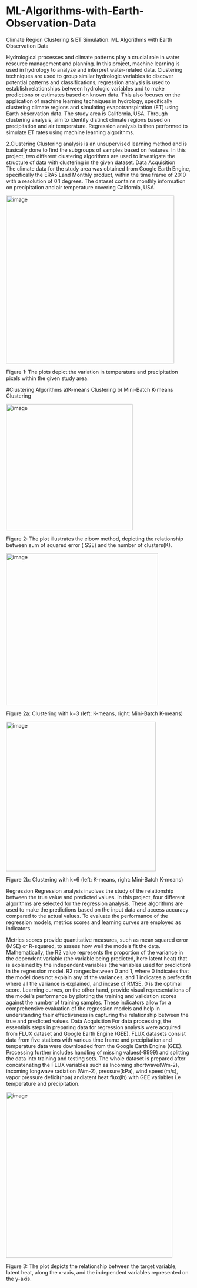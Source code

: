# ML-Algorithms-with-Earth-Observation-Data
Climate Region Clustering &amp; ET Simulation: ML Algorithms with Earth Observation Data

Hydrological processes and climate patterns play a crucial role in water resource management and planning. In this project, machine learning is used in hydrology to analyze and interpret water-related data. Clustering techniques are used to group similar hydrologic variables to discover potential patterns and classifications; regression analysis is used to establish relationships between hydrologic variables and to make predictions or estimates based on known data.
This also focuses on the application of machine learning techniques in hydrology, specifically clustering climate regions and simulating evapotranspiration (ET) using Earth observation data. The study area is California, USA. Through clustering analysis, aim to identify distinct climate regions based on precipitation and air temperature. Regression analysis is then performed to simulate ET rates using machine learning algorithms.

2.Clustering
Clustering analysis is an unsupervised learning method and is basically done to find the subgroups of samples based on features. In this project, two different clustering algorithms are used to investigate the structure of data with clustering in the given dataset.
Data Acquisition	
The climate data for the study area was obtained from Google Earth Engine, specifically the ERA5 Land Monthly product, within the time frame of 2010 with a resolution of 0.1 degrees. The dataset contains monthly information on precipitation and air temperature covering California, USA.

<img width="457" alt="image" src="https://github.com/clpa123/ML-Algorithms-with-Earth-Observation-Data/assets/107925461/b5935218-8941-4420-897c-95423d8c865b">

Figure 1: The plots depict the variation in temperature and precipitation pixels within the given study area.

#Clustering Algorithms
a)K-means Clustering 
b) Mini-Batch K-means Clustering

<img width="344" alt="image" src="https://github.com/clpa123/ML-Algorithms-with-Earth-Observation-Data/assets/107925461/5260d965-c801-431e-adc6-290c86256f9b">

Figure 2: The plot illustrates the elbow method, depicting the relationship between sum of squared error ( SSE) and the number of clusters(K).


<img width="413" alt="image" src="https://github.com/clpa123/ML-Algorithms-with-Earth-Observation-Data/assets/107925461/f7a9aea4-76ce-454d-b75c-be1849547f44">

Figure 2a: Clustering with k=3 (left: K-means, right: Mini-Batch K-means)

<img width="407" alt="image" src="https://github.com/clpa123/ML-Algorithms-with-Earth-Observation-Data/assets/107925461/1dcbc587-8571-4502-bf40-f509e3f4bd43">

Figure 2b: Clustering with k=6 (left: K-means, right: Mini-Batch K-means)

Regression
Regression analysis involves the study of the relationship between the true value and predicted values. In this project, four  different algorithms are selected  for the regression analysis. These algorithms are used to make the predictions based on the input data and access accuracy compared to the actual values. To evaluate the performance of the regression models, metrics scores and learning curves are employed as indicators.

Metrics scores provide quantitative measures, such as mean squared error (MSE) or R-squared, to assess how well the models fit the data. Mathematically, the R2 value represents the proportion of the variance in the dependent variable (the variable being predicted, here latent heat) that is explained by the independent variables (the variables used for prediction) in the regression model. R2 ranges between 0 and 1, where 0 indicates that the model does not explain any of the variances, and 1 indicates a perfect fit where all the variance is explained, and incase of RMSE, 0 is the optimal score.
Learning curves, on the other hand, provide visual representations of the model's performance by plotting the training and validation scores against the number of training samples. These indicators allow for a comprehensive evaluation of the regression models and help in understanding their effectiveness in capturing the relationship between the true and predicted values.
Data Acquisition 
For data processing, the essentials steps in preparing data for regression analysis were acquired from FLUX dataset and Google Earth Engine (GEE).  FLUX datasets consist data  from five stations  with various time frame and precipitation and temperature data were downloaded from the Google Earth Engine (GEE). Processing further includes handling of missing values(-9999) and splitting the data into training and testing sets. The whole dataset is prepared after concatenating the FLUX variables such as  Incoming shortwave(Wm-2), incoming longwave radiation (Wm-2), pressure(kPa), wind speed(m/s), vapor pressure deficit(hpa) andlatent heat flux(lh)   with GEE variables i.e temperature and precipitation. 


<img width="452" alt="image" src="https://github.com/clpa123/ML-Algorithms-with-Earth-Observation-Data/assets/107925461/7760333c-1c77-4d2c-bb9b-ffd2799344a2">

Figure 3: The plot depicts the relationship between the target variable, latent heat, along the x-axis, and the independent variables represented on the y-axis.









